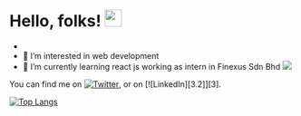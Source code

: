 # Hello, folks! <img src="https://raw.githubusercontent.com/MartinHeinz/MartinHeinz/master/wave.gif" width="30px">
-
-  👀 I’m interested in web development 
- 🌱 I’m currently learning react js working as intern in Finexus Sdn Bhd
![](https://img.shields.io/badge/<WORD_ON_LEFT>-<WORD_ON_RIGHT>-informational?style=flat&logo=<#E34F26>&logoColor=white&color=2bbc8a)
<!-- Actual text -->

You can find me on [![Twitter][1.2]][1], or on [![LinkedIn][3.2]][3].

<!-- Icons -->

[1.2]: http://i.imgur.com/wWzX9uB.png (twitter icon without padding)
[2.2]: https://raw.githubusercontent.com/MartinHeinz/MartinHeinz/master/linkedin-3-16.png (LinkedIn icon without padding)

<!-- Links to your social media accounts -->

[1]: https://twitter.com/Martin_Heinz_
[2]: https://www.linkedin.com/in/heinz-martin/
[![Top Langs](https://github-readme-stats.vercel.app/api/top-langs/?username=anuraghazra&layout=compact)](https://github.com/anuraghazra/github-readme-stats)

<!---
wesly12345678/wesly12345678 is a ✨ special ✨ repository because its `README.md` (this file) appears on your GitHub profile.
You can click the Preview link to take a look at your changes.
--->
